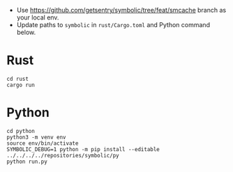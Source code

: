- Use https://github.com/getsentry/symbolic/tree/feat/smcache branch as your local env.
- Update paths to `symbolic` in `rust/Cargo.toml` and Python command below.

# Rust

```
cd rust
cargo run
```

# Python

```
cd python
python3 -m venv env
source env/bin/activate
SYMBOLIC_DEBUG=1 python -m pip install --editable ../../../../repositories/symbolic/py
python run.py
```